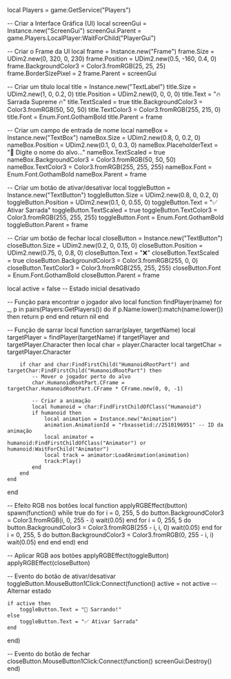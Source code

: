 local Players = game:GetService("Players")

-- Criar a Interface Gráfica (UI)
local screenGui = Instance.new("ScreenGui")
screenGui.Parent = game.Players.LocalPlayer:WaitForChild("PlayerGui")

-- Criar o Frame da UI
local frame = Instance.new("Frame")
frame.Size = UDim2.new(0, 320, 0, 230)
frame.Position = UDim2.new(0.5, -160, 0.4, 0)
frame.BackgroundColor3 = Color3.fromRGB(25, 25, 25)
frame.BorderSizePixel = 2
frame.Parent = screenGui

-- Criar um título
local title = Instance.new("TextLabel")
title.Size = UDim2.new(1, 0, 0.2, 0)
title.Position = UDim2.new(0, 0, 0, 0)
title.Text = "🔥 Sarrada Supreme 🔥"
title.TextScaled = true
title.BackgroundColor3 = Color3.fromRGB(50, 50, 50)
title.TextColor3 = Color3.fromRGB(255, 215, 0)
title.Font = Enum.Font.GothamBold
title.Parent = frame

-- Criar um campo de entrada de nome
local nameBox = Instance.new("TextBox")
nameBox.Size = UDim2.new(0.8, 0, 0.2, 0)
nameBox.Position = UDim2.new(0.1, 0, 0.3, 0)
nameBox.PlaceholderText = "📝 Digite o nome do alvo..."
nameBox.TextScaled = true
nameBox.BackgroundColor3 = Color3.fromRGB(50, 50, 50)
nameBox.TextColor3 = Color3.fromRGB(255, 255, 255)
nameBox.Font = Enum.Font.GothamBold
nameBox.Parent = frame

-- Criar um botão de ativar/desativar
local toggleButton = Instance.new("TextButton")
toggleButton.Size = UDim2.new(0.8, 0, 0.2, 0)
toggleButton.Position = UDim2.new(0.1, 0, 0.55, 0)
toggleButton.Text = "✅ Ativar Sarrada"
toggleButton.TextScaled = true
toggleButton.TextColor3 = Color3.fromRGB(255, 255, 255)
toggleButton.Font = Enum.Font.GothamBold
toggleButton.Parent = frame

-- Criar um botão de fechar
local closeButton = Instance.new("TextButton")
closeButton.Size = UDim2.new(0.2, 0, 0.15, 0)
closeButton.Position = UDim2.new(0.75, 0, 0.8, 0)
closeButton.Text = "❌"
closeButton.TextScaled = true
closeButton.BackgroundColor3 = Color3.fromRGB(255, 0, 0)
closeButton.TextColor3 = Color3.fromRGB(255, 255, 255)
closeButton.Font = Enum.Font.GothamBold
closeButton.Parent = frame

local active = false -- Estado inicial desativado

-- Função para encontrar o jogador alvo
local function findPlayer(name)
    for _, p in pairs(Players:GetPlayers()) do
        if p.Name:lower():match(name:lower()) then
            return p
        end
    end
    return nil
end

-- Função de sarrar
local function sarrar(player, targetName)
    local targetPlayer = findPlayer(targetName)
    if targetPlayer and targetPlayer.Character then
        local char = player.Character
        local targetChar = targetPlayer.Character

        if char and char:FindFirstChild("HumanoidRootPart") and targetChar:FindFirstChild("HumanoidRootPart") then
            -- Mover o jogador perto do alvo
            char.HumanoidRootPart.CFrame = targetChar.HumanoidRootPart.CFrame * CFrame.new(0, 0, -1)

            -- Criar a animação
            local humanoid = char:FindFirstChildOfClass("Humanoid")
            if humanoid then
                local animation = Instance.new("Animation")
                animation.AnimationId = "rbxassetid://2510196951" -- ID da animação
                local animator = humanoid:FindFirstChildOfClass("Animator") or humanoid:WaitForChild("Animator")
                local track = animator:LoadAnimation(animation)
                track:Play()
            end
        end
    end
end

-- Efeito RGB nos botões
local function applyRGBEffect(button)
    spawn(function()
        while true do
            for i = 0, 255, 5 do
                button.BackgroundColor3 = Color3.fromRGB(i, 0, 255 - i)
                wait(0.05)
            end
            for i = 0, 255, 5 do
                button.BackgroundColor3 = Color3.fromRGB(255 - i, i, 0)
                wait(0.05)
            end
            for i = 0, 255, 5 do
                button.BackgroundColor3 = Color3.fromRGB(0, 255 - i, i)
                wait(0.05)
            end
        end
    end)
end

-- Aplicar RGB aos botões
applyRGBEffect(toggleButton)
applyRGBEffect(closeButton)

-- Evento do botão de ativar/desativar
toggleButton.MouseButton1Click:Connect(function()
    active = not active -- Alternar estado

    if active then
        toggleButton.Text = "🚀 Sarrando!"
    else
        toggleButton.Text = "✅ Ativar Sarrada"
    end
end)

-- Evento do botão de fechar
closeButton.MouseButton1Click:Connect(function()
    screenGui:Destroy()
end)
